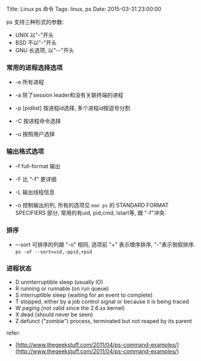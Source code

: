 Title: Linux ps 命令
Tags: linux, ps
Date: 2015-03-31 23:00:00

ps 支持三种形式的参数:

- UNIX 以"-"开头
- BSD 不以"-"开头
- GNU 长选项, 以"--"开头


### 常用的进程选择选项

- -e 所有进程
- -a 除了session leader和没有关联终端的进程

- -p [pidlist] 按进程id选择, 多个进程id按逗号分割
- -C 按进程命令选择
- -u 按照用户选择

### 输出格式选项

- -f full-format 输出
- -F 比 "-f" 更详细
- -L 输出线程信息

- -o 控制输出的列, 所有的选项见 `man ps` 的 STANDARD FORMAT SPECIFIERS 部分, 常用的有uid, pid,cmd, lstart等, 跟 "-f"冲突.


### 排序

- –-sort 可排序的列跟 "-o" 相同, 选项前 "+" 表示增序排序, "-"表示倒叙排序. `ps -af --sort=uid,-ppid,+pid`

### 进程状态

- D    uninterruptible sleep (usually IO)
- R    running or runnable (on run queue)
- S    interruptible sleep (waiting for an event to complete)
- T    stopped, either by a job control signal or because it is being traced
- W    paging (not valid since the 2.6.xx kernel)
- X    dead (should never be seen)
- Z    defunct ("zombie") process, terminated but not reaped by its parent

refer:

- [http://www.thegeekstuff.com/2011/04/ps-command-examples/](http://www.thegeekstuff.com/2011/04/ps-command-examples/)
